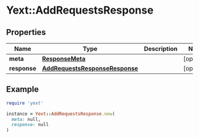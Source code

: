 # Yext::AddRequestsResponse

## Properties

| Name | Type | Description | Notes |
| ---- | ---- | ----------- | ----- |
| **meta** | [**ResponseMeta**](ResponseMeta.md) |  | [optional] |
| **response** | [**AddRequestsResponseResponse**](AddRequestsResponseResponse.md) |  | [optional] |

## Example

```ruby
require 'yext'

instance = Yext::AddRequestsResponse.new(
  meta: null,
  response: null
)
```


